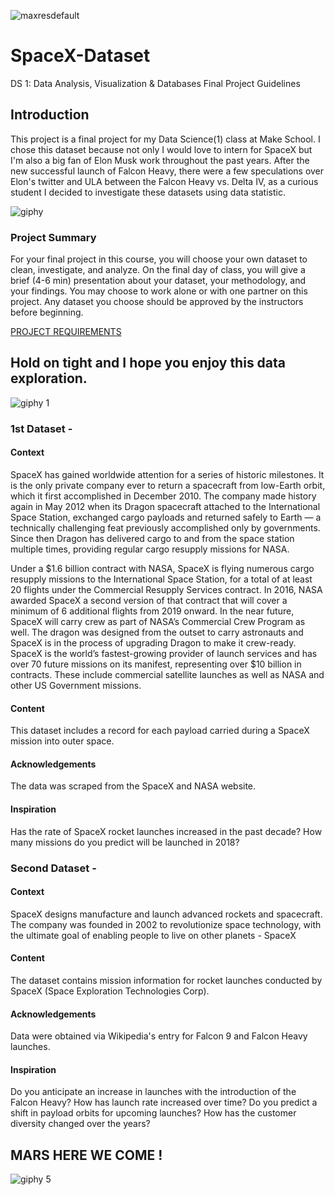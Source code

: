 ![maxresdefault](https://user-images.githubusercontent.com/24231101/36292898-4284c094-1292-11e8-86ce-b91a46ffe6b4.jpg)

# SpaceX-Dataset
DS 1: Data Analysis, Visualization &amp; Databases Final Project Guidelines 

## Introduction 

This project is a final project for my Data Science(1) class at Make School. I chose this dataset because not only I would love to intern for SpaceX but I'm also a big fan of Elon Musk work throughout the past years. After the new successful launch of Falcon Heavy, there were a few speculations over Elon's twitter and ULA between the Falcon Heavy vs. Delta IV, as a curious student I decided to investigate these datasets using data statistic. 

![giphy](https://user-images.githubusercontent.com/24231101/36292910-5e73e078-1292-11e8-9b96-409691aab40d.gif)

### Project Summary

For your final project in this course, you will choose your own dataset to clean, investigate, and analyze. 
On the final day of class, you will give a brief (4-6 min) presentation about your dataset, your methodology, and your findings.
You may choose to work alone or with one partner on this project. Any dataset you choose should be approved by the instructors before beginning. 

[PROJECT REQUIREMENTS](https://docs.google.com/document/d/1vk8o6GEz3j-YhOA0FcHo1Pbf3PAIKmT5hShiRUACW9U/edit)

## Hold on tight and I hope you enjoy this data exploration.
![giphy 1](https://user-images.githubusercontent.com/24231101/36292971-e62799b0-1292-11e8-9daa-65a590408e9e.gif)

### 1st Dataset - 

#### Context

SpaceX has gained worldwide attention for a series of historic milestones. It is the only private company ever to return a spacecraft from low-Earth orbit, which it first accomplished in December 2010. The company made history again in May 2012 when its Dragon spacecraft attached to the International Space Station, exchanged cargo payloads and returned safely to Earth — a technically challenging feat previously accomplished only by governments. Since then Dragon has delivered cargo to and from the space station multiple times, providing regular cargo resupply missions for NASA.

Under a $1.6 billion contract with NASA, SpaceX is flying numerous cargo resupply missions to the International Space Station, for a total of at least 20 flights under the Commercial Resupply Services contract. In 2016, NASA awarded SpaceX a second version of that contract that will cover a minimum of 6 additional flights from 2019 onward. In the near future, SpaceX will carry crew as part of NASA’s Commercial Crew Program as well. The dragon was designed from the outset to carry astronauts and SpaceX is in the process of upgrading Dragon to make it crew-ready. SpaceX is the world’s fastest-growing provider of launch services and has over 70 future missions on its manifest, representing over $10 billion in contracts. These include commercial satellite launches as well as NASA and other US Government missions.

#### Content

This dataset includes a record for each payload carried during a SpaceX mission into outer space.

#### Acknowledgements

The data was scraped from the SpaceX and NASA website.

#### Inspiration

Has the rate of SpaceX rocket launches increased in the past decade? How many missions do you predict will be launched in 2018?

### Second Dataset - 

#### Context

SpaceX designs manufacture and launch advanced rockets and spacecraft. The company was founded in 2002 to revolutionize space technology, with the ultimate goal of enabling people to live on other planets - SpaceX

#### Content

The dataset contains mission information for rocket launches conducted by SpaceX (Space Exploration Technologies Corp).

#### Acknowledgements

Data were obtained via Wikipedia's entry for Falcon 9 and Falcon Heavy launches.

#### Inspiration

Do you anticipate an increase in launches with the introduction of the Falcon Heavy? How has launch rate increased over time? Do you predict a shift in payload orbits for upcoming launches? How has the customer diversity changed over the years?

## MARS HERE WE COME !
![giphy 5](https://user-images.githubusercontent.com/24231101/36293330-cc48250c-1295-11e8-8386-5f0719fe89f0.gif)
